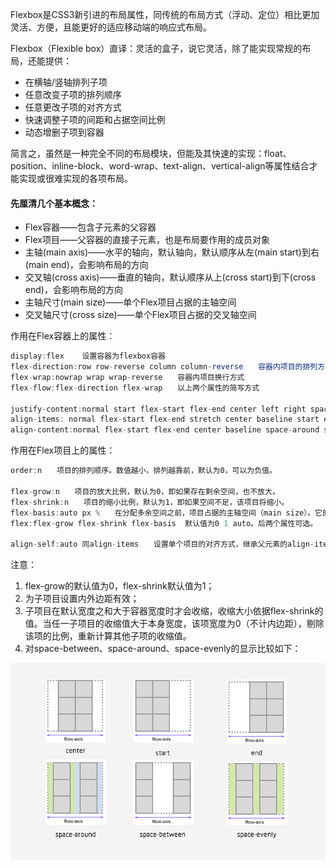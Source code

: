 Flexbox是CSS3新引进的布局属性，同传统的布局方式（浮动、定位）相比更加灵活、方便，且能更好的适应移动端的响应式布局。

Flexbox（Flexible box）直译：灵活的盒子，说它灵活，除了能实现常规的布局，还能提供：

* 在横轴/竖轴排列子项
* 任意改变子项的排列顺序
* 任意更改子项的对齐方式
* 快速调整子项的间距和占据空间比例
* 动态增删子项到容器

简言之，虽然是一种完全不同的布局模块，但能及其快速的实现：float、position、inline-block、word-wrap、text-align、vertical-align等属性结合才能实现或很难实现的各项布局。

#### 先厘清几个基本概念：

* Flex容器——包含子元素的父容器
* Flex项目——父容器的直接子元素，也是布局要作用的成员对象
* 主轴\(main axis\)——水平的轴向，默认轴向，默认顺序从左\(main start\)到右\(main end\)，会影响布局的方向
* 交叉轴\(cross axis\)——垂直的轴向，默认顺序从上\(cross start\)到下\(cross end\)，会影响布局的方向
* 主轴尺寸\(main size\)——单个Flex项目占据的主轴空间
* 交叉轴尺寸\(cross size\)——单个Flex项目占据的交叉轴空间

作用在Flex容器上的属性：

```js
display:flex    设置容器为flexbox容器
flex-direction:row row-reverse column column-reverse　　容器内项目的排列方向(默认横向排列)　　
flex-wrap:nowrap wrap wrap-reverse　　容器内项目换行方式
flex-flow:flex-direction flex-wrap　　以上两个属性的简写方式

justify-content:normal start flex-start flex-end center left right space-between space-around space-evenly 项目在主轴上的对齐方式
align-items: normal flex-start flex-end stretch center baseline start end left right　　项目在交叉轴上如何对齐
align-content:normal flex-start flex-end center baseline space-around space-between space-evenly　多行/多列排列的flex项目在交叉项上的对齐方式
```

作用在Flex项目上的属性：

```js
order:n　　项目的排列顺序。数值越小，排列越靠前，默认为0，可以为负值。

flex-grow:n　　项目的放大比例，默认为0，即如果存在剩余空间，也不放大。
flex-shrink:n　　项目的缩小比例，默认为1，即如果空间不足，该项目将缩小。
flex-basis:auto px %　　在分配多余空间之前，项目占据的主轴空间（main size）。它的默认值为auto，即项目的本来大小。
flex:flex-grow flex-shrink flex-basis  默认值为0 1 auto。后两个属性可选。

align-self:auto 同align-items　　设置单个项目的对齐方式，继承父元素的align-items，可覆盖align-items属性，如果没有父元素，则等同于stretch。
```

注意：

1. flex-grow的默认值为0，flex-shrink默认值为1；
2. 为子项目设置内外边距有效；
3. 子项目在默认宽度之和大于容器宽度时才会收缩，收缩大小依据flex-shrink的值。当任一子项目的收缩值大于本身宽度，该项宽度为0（不计内边距），剔除该项的比例，重新计算其他子项的收缩值。
4. 对space-between、space-around、space-evenly的显示比较如下：

![](/assets/justify-content.png)



